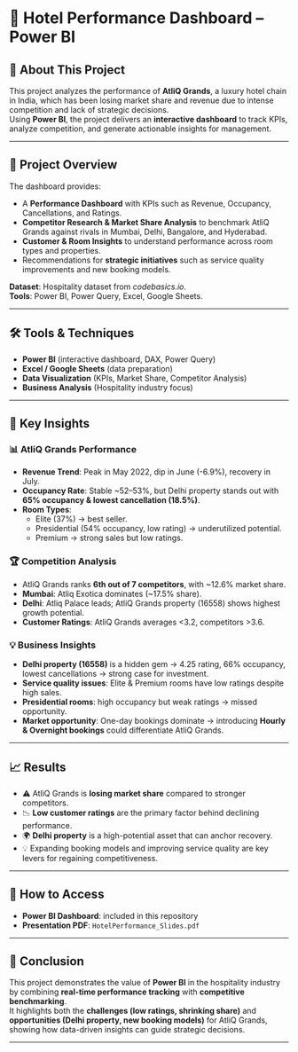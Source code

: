 # 🏨 Hotel Performance Dashboard – Power BI

## 📝 About This Project  
This project analyzes the performance of **AtliQ Grands**, a luxury hotel chain in India, which has been losing market share and revenue due to intense competition and lack of strategic decisions.  
Using **Power BI**, the project delivers an **interactive dashboard** to track KPIs, analyze competition, and generate actionable insights for management.  

---

## 📌 Project Overview  
The dashboard provides:  
- A **Performance Dashboard** with KPIs such as Revenue, Occupancy, Cancellations, and Ratings.  
- **Competitor Research & Market Share Analysis** to benchmark AtliQ Grands against rivals in Mumbai, Delhi, Bangalore, and Hyderabad.  
- **Customer & Room Insights** to understand performance across room types and properties.  
- Recommendations for **strategic initiatives** such as service quality improvements and new booking models.  

**Dataset**: Hospitality dataset from *codebasics.io*.  
**Tools**: Power BI, Power Query, Excel, Google Sheets.  

---

## 🛠 Tools & Techniques  
- **Power BI** (interactive dashboard, DAX, Power Query)  
- **Excel / Google Sheets** (data preparation)  
- **Data Visualization** (KPIs, Market Share, Competitor Analysis)  
- **Business Analysis** (Hospitality industry focus)  

---

## 🔑 Key Insights  

### 📊 AtliQ Grands Performance  
- **Revenue Trend**: Peak in May 2022, dip in June (-6.9%), recovery in July.  
- **Occupancy Rate**: Stable ~52–53%, but Delhi property stands out with **65% occupancy & lowest cancellation (18.5%)**.  
- **Room Types**:  
  - Elite (37%) → best seller.  
  - Presidential (54% occupancy, low rating) → underutilized potential.  
  - Premium → strong sales but low ratings.  

### 🏆 Competition Analysis  
- AtliQ Grands ranks **6th out of 7 competitors**, with ~12.6% market share.  
- **Mumbai**: Atliq Exotica dominates (~17.5% share).  
- **Delhi**: Atliq Palace leads; AtliQ Grands property (16558) shows highest growth potential.  
- **Customer Ratings**: AtliQ Grands averages <3.2, competitors >3.6.  

### 💡 Business Insights  
- **Delhi property (16558)** is a hidden gem → 4.25 rating, 66% occupancy, lowest cancellations → strong case for investment.  
- **Service quality issues**: Elite & Premium rooms have low ratings despite high sales.  
- **Presidential rooms**: high occupancy but weak ratings → missed opportunity.  
- **Market opportunity**: One-day bookings dominate → introducing **Hourly & Overnight bookings** could differentiate AtliQ Grands.  

---

## 📈 Results  
- ⚠️ AtliQ Grands is **losing market share** compared to stronger competitors.  
- 📉 **Low customer ratings** are the primary factor behind declining performance.  
- 🌍 **Delhi property** is a high-potential asset that can anchor recovery.  
- 💡 Expanding booking models and improving service quality are key levers for regaining competitiveness.  

---

## 🔎 How to Access  
- **Power BI Dashboard**: included in this repository 
- **Presentation PDF**: `HotelPerformance_Slides.pdf`  

---

## 🏁 Conclusion  
This project demonstrates the value of **Power BI** in the hospitality industry by combining **real-time performance tracking** with **competitive benchmarking**.  
It highlights both the **challenges (low ratings, shrinking share)** and **opportunities (Delhi property, new booking models)** for AtliQ Grands, showing how data-driven insights can guide strategic decisions.  

---
